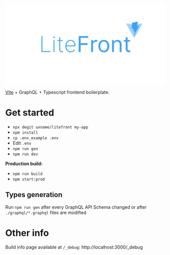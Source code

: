 ![](./.github/logo.png)

[Vite](https://vitejs.dev) + GraphQL + Typescript frontend boilerplate.

# Get started

- `npx degit uxname/litefront my-app`
- `npm install`
- `cp .env_example .env`
- Edit `.env`
- `npm run gen`
- `npm run dev`

**Production build:**

- `npm run build`
- `npm start:prod`

## Types generation

Run `npm run gen` after every GraphQL API Schema changed or after `./graphql/*.graphql` files are modified

# Other info

Build info page available at `/_debug`: http://localhost:3000/\_debug
